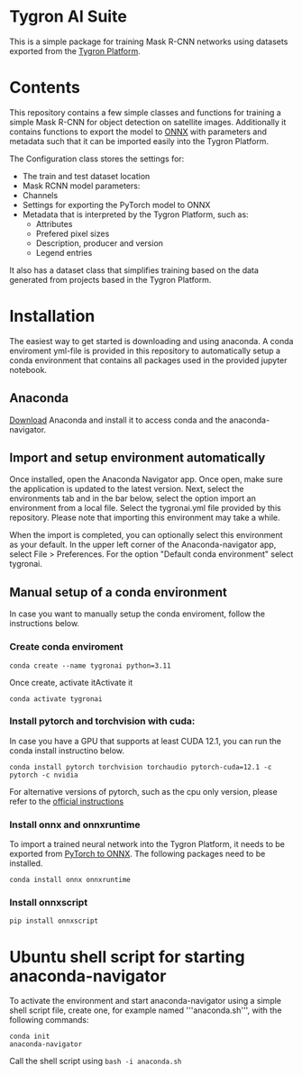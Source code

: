# Tygron AI Suite
This is a simple package for training Mask R-CNN networks using datasets exported from the [Tygron Platform](www.tygron.com).


# Contents
This repository contains a few simple classes and functions for training a simple Mask R-CNN for object detection on satellite images. Additionally it contains functions to export the model to [ONNX](https://onnx.ai/) with parameters and metadata such that it can be imported easily into the Tygron Platform.

The Configuration class stores the settings for:
* The train and test dataset location
* Mask RCNN model parameters:
 * Channels
* Settings for exporting the PyTorch model to ONNX
* Metadata that is interpreted by the Tygron Platform, such as:
  * Attributes
  * Prefered pixel sizes
  * Description, producer and version
  * Legend entries

It also has a dataset class that simplifies training based on the data generated from projects based in the Tygron Platform.

# Installation
The easiest way to get started is downloading and using anaconda. A conda enviroment yml-file is provided in this repository to automatically setup a conda environment that contains all packages used in the provided jupyter notebook.

## Anaconda
[Download](https://www.anaconda.com/download/) Anaconda and install it to access conda and the anaconda-navigator.

## Import and setup environment automatically
Once installed, open the Anaconda Navigator app. Once open, make sure the application is updated to the latest version. 
Next, select the environments tab and in the bar below, select the option import an environment from a local file. Select the tygronai.yml file provided by this repository. Please note that importing this environment may take a while.

When the import is completed, you can optionally select this environment as your default. In the upper left corner of the Anaconda-navigator app, select File > Preferences. For the option "Default conda environment" select tygronai.

## Manual setup of a conda environment
In case you want to manually setup the conda enviroment, follow the instructions below.

### Create conda enviroment
```
conda create --name tygronai python=3.11
```
Once create, activate itActivate it
```
conda activate tygronai
````
### Install pytorch and torchvision with cuda:
In case you have a GPU that supports at least CUDA 12.1, you can run the conda install instructino below.
```
conda install pytorch torchvision torchaudio pytorch-cuda=12.1 -c pytorch -c nvidia
```
For alternative versions of pytorch, such as the cpu only version, please refer to the [official instructions](https://pytorch.org/get-started/locally/)

### Install onnx and onnxruntime
To import a trained neural network into the Tygron Platform, it needs to be exported from [PyTorch to ONNX](https://pytorch.org/docs/stable/onnx.html). The following packages need to be installed.
```
conda install onnx onnxruntime
```
### Install onnxscript
```
pip install onnxscript
```

# Ubuntu shell script for starting anaconda-navigator
To activate the environment and start anaconda-navigator using a simple shell script file, create one, for example named '''anaconda.sh''', with the following commands:
```
conda init 
anaconda-navigator
```
Call the shell script using ```bash -i anaconda.sh```

